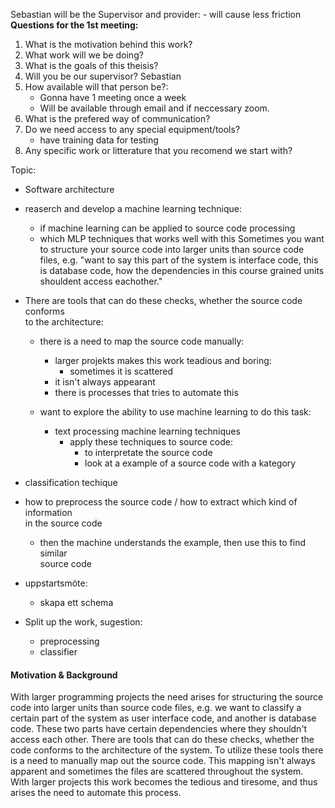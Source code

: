 
Sebastian will be the Supervisor and provider:
    - will cause less friction
__Questions for the 1st meeting:__
1. What is the motivation behind this work?
2. What work will we be doing?
3. What is the goals of this theisis?
4. Will you be our supervisor? Sebastian
5. How available will that person be?:
    - Gonna have 1 meeting once a week
    - Will be available through email and if neccessary zoom.
6. What is the prefered way of communication?
7. Do we need access to any special equipment/tools?  
   - have training data for testing
8. Any specific work or litterature that you recomend we start with?

Topic:
- Software architecture 
- reaserch and develop a machine learning technique:
    - if machine learning can be applied to source code processing
    - which MLP techniques that works well with this
Sometimes you want to structure your source code into larger units than 
source code files, e.g. "want to say this part of the system is interface
code, this is database code, how the dependencies in this course grained units
shouldent access eachother."

- There are tools that can do these checks, whether the source code conforms  
  to the architecture:
    - there is a need to map the source code manually:
        - larger projekts makes this work teadious and boring:
            - sometimes it is scattered
        - it isn't always appearant
        - there is processes that tries to automate this 
          
    - want to explore the ability to use machine learning to do this task:
        - text processing machine learning techniques
            - apply these techniques to source code:
                - to interpretate the source code
                - look at a example of a source code with a kategory

- classification techique
- how to preprocess the source code / how to extract which kind of information  
  in the source code
  
  - then the machine understands the example, then use this to find similar  
    source code

- uppstartsmöte:
    - skapa ett schema
- Split up the work, sugestion:
    - preprocessing
    - classifier

#### Motivation & Background
With larger programming projects the need arises for structuring the source code into larger units than source code files, e.g. we want to classify a certain part of the system as user interface code, and another is database code. 
These two parts have certain dependencies where they shouldn't access each other.
There are tools that can do these checks, whether the code conforms to the architecture of the system. 
To utilize these tools there is a need to manually map out the source code. 
This mapping isn't always apparent and sometimes the files are scattered throughout the system.  
With larger projects this work becomes the tedious and tiresome, and thus arises the need to automate this process. 

